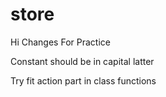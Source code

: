 # store
Hi
Changes For Practice

Constant should be in capital latter

Try fit action part in class functions

